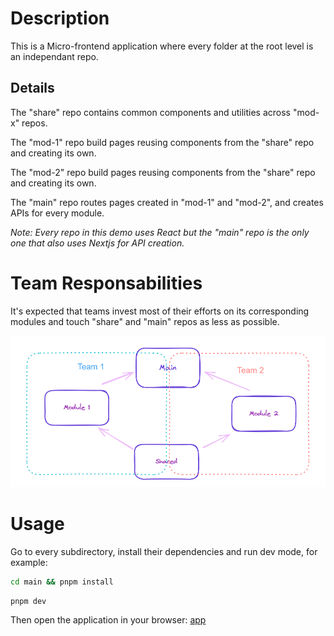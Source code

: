 # Description
This is a Micro-frontend application where every folder at the root level is an independant repo.


## Details
The "share" repo contains common components and utilities across "mod-x" repos.

The "mod-1" repo build pages reusing components from the "share" repo and creating its own.

The "mod-2" repo build pages reusing components from the "share" repo and creating its own.

The "main" repo routes pages created in "mod-1" and "mod-2", and creates APIs for every module.

*Note: Every repo in this demo uses React but the "main" repo is the only one that also uses Nextjs for API creation.*


# Team Responsabilities
It's expected that teams invest most of their efforts on its corresponding modules and touch "share" and "main" repos as less as possible.

![alt text](team.png)


# Usage
Go to every subdirectory, install their dependencies and run dev mode, for example:

```sh
cd main && pnpm install
```
```sh
pnpm dev
```

Then open the application in your browser: [app](http://localhost:3000)

